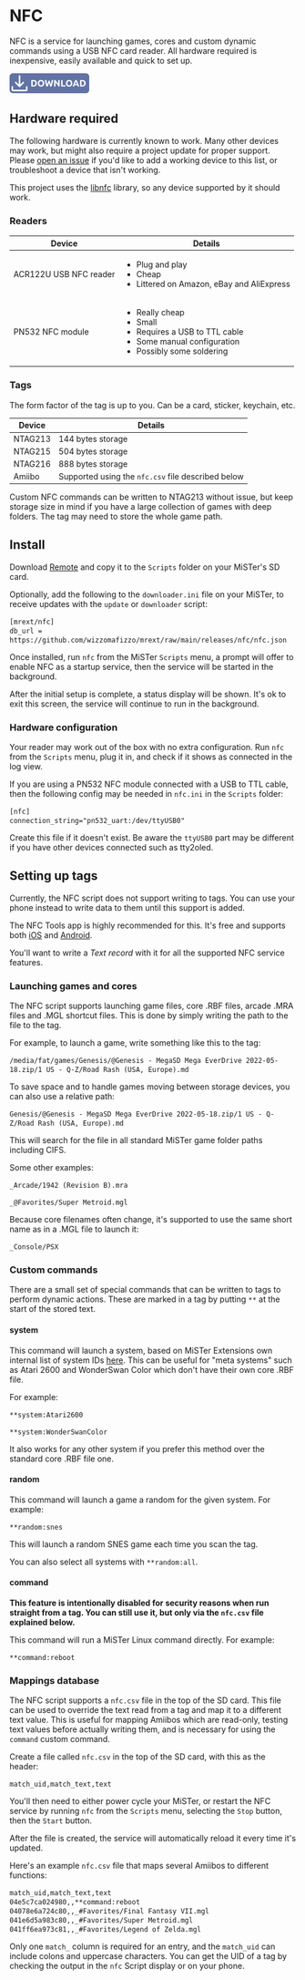 # NFC

NFC is a service for launching games, cores and custom dynamic commands using a USB NFC card reader. 
All hardware required is inexpensive, easily available and quick to set up.

<a href="https://github.com/wizzomafizzo/mrext/releases/latest/download/nfc.sh"><img src="images/download.svg" alt="Download Remote" title="Download Remote" width="140"></a>

## Hardware required

The following hardware is currently known to work. Many other devices may work, but might also require a project 
update for proper support. Please [open an issue](https://github.com/wizzomafizzo/mrext/issues/new) if you'd like to
add a working device to this list, or troubleshoot a device that isn't working.

This project uses the [libnfc](https://nfc-tools.github.io/projects/libnfc/) library, so any device supported by it 
should work.

### Readers

| Device                 | Details                                                                                                                                            |
|------------------------|----------------------------------------------------------------------------------------------------------------------------------------------------|
| ACR122U USB NFC reader | <ul><li>Plug and play</li><li>Cheap</li><li>Littered on Amazon, eBay and AliExpress</li></ul>                                                      |
| PN532 NFC module       | <ul><li>Really cheap</li><li>Small</li><li>Requires a USB to TTL cable</li><li>Some manual configuration</li><li>Possibly some soldering</li></ul> |

### Tags

The form factor of the tag is up to you. Can be a card, sticker, keychain, etc.

| Device                 | Details                                            |
|------------------------|----------------------------------------------------|
| NTAG213                | 144 bytes storage                                  |
| NTAG215                | 504 bytes storage                                  |
| NTAG216                | 888 bytes storage                                  |
| Amiibo                 | Supported using the `nfc.csv` file described below |

Custom NFC commands can be written to NTAG213 without issue, but keep storage size in mind if you have a large
collection of games with deep folders. The tag may need to store the whole game path.

## Install

Download [Remote](https://github.com/wizzomafizzo/mrext/releases/latest/download/nfc.sh) and copy it to the `Scripts`
folder on your MiSTer's SD card.

Optionally, add the following to the `downloader.ini` file on your MiSTer, to receive updates with the `update` or
`downloader` script:
```
[mrext/nfc]
db_url = https://github.com/wizzomafizzo/mrext/raw/main/releases/nfc/nfc.json
```

Once installed, run `nfc` from the MiSTer `Scripts` menu, a prompt will offer to enable NFC as a startup service, then
the service will be started in the background.

After the initial setup is complete, a status display will be shown. It's ok to exit this screen, the service will
continue to run in the background.

### Hardware configuration

Your reader may work out of the box with no extra configuration. Run `nfc` from the `Scripts` menu, plug it in, and
check if it shows as connected in the log view.

If you are using a PN532 NFC module connected with a USB to TTL cable, then the following config may be needed 
in `nfc.ini` in the `Scripts` folder:

```
[nfc]
connection_string="pn532_uart:/dev/ttyUSB0"
```

Create this file if it doesn't exist. Be aware the `ttyUSB0` part may be different if you have other devices connected
such as tty2oled.

## Setting up tags

Currently, the NFC script does not support writing to tags. You can use your phone instead to write data to them until
this support is added.

The NFC Tools app is highly recommended for this. It's free and supports both
[iOS](https://apps.apple.com/us/app/nfc-tools/id1252962749) and 
[Android](https://play.google.com/store/apps/details?id=com.wakdev.wdnfc&hl=en&gl=US).

You'll want to write a *Text record* with it for all the supported NFC service features.

### Launching games and cores

The NFC script supports launching game files, core .RBF files, arcade .MRA files and .MGL shortcut files. This is
done by simply writing the path to the file to the tag.

For example, to launch a game, write something like this to the tag:
```
/media/fat/games/Genesis/@Genesis - MegaSD Mega EverDrive 2022-05-18.zip/1 US - Q-Z/Road Rash (USA, Europe).md
```

To save space and to handle games moving between storage devices, you can also use a relative path:
```
Genesis/@Genesis - MegaSD Mega EverDrive 2022-05-18.zip/1 US - Q-Z/Road Rash (USA, Europe).md
```

This will search for the file in all standard MiSTer game folder paths including CIFS.

Some other examples:
```
_Arcade/1942 (Revision B).mra
```
```
_@Favorites/Super Metroid.mgl
```

Because core filenames often change, it's supported to use the same short name as in a .MGL file to launch it:
```
_Console/PSX
```

### Custom commands

There are a small set of special commands that can be written to tags to perform dynamic actions. These are marked in
a tag by putting `**` at the start of the stored text.

#### system

This command will launch a system, based on MiSTer Extensions own internal list of system IDs
[here](https://github.com/wizzomafizzo/mrext/blob/main/docs/systems.md). This can be useful for "meta systems" such as
Atari 2600 and WonderSwan Color which don't have their own core .RBF file.

For example:
```
**system:Atari2600
```
```
**system:WonderSwanColor
```

It also works for any other system if you prefer this method over the standard core .RBF file one.

#### random

This command will launch a game a random for the given system. For example:
```
**random:snes
```
This will launch a random SNES game each time you scan the tag.

You can also select all systems with `**random:all`.

#### command

**This feature is intentionally disabled for security reasons when run straight from a tag. You can still use it,
but only via the `nfc.csv` file explained below.**

This command will run a MiSTer Linux command directly. For example:
```
**command:reboot
```

### Mappings database

The NFC script supports a `nfc.csv` file in the top of the SD card. This file can be used to override the text read
from a tag and map it to a different text value. This is useful for mapping Amiibos which are read-only, testing text
values before actually writing them, and is necessary for using the `command` custom command.

Create a file called `nfc.csv` in the top of the SD card, with this as the header:
```csv
match_uid,match_text,text
```

You'll then need to either power cycle your MiSTer, or restart the NFC service by running `nfc` from the `Scripts`
menu, selecting the `Stop` button, then the `Start` button.

After the file is created, the service will automatically reload it every time it's updated.

Here's an example `nfc.csv` file that maps several Amiibos to different functions:
```csv
match_uid,match_text,text
04e5c7ca024980,,**command:reboot
04078e6a724c80,,_#Favorites/Final Fantasy VII.mgl
041e6d5a983c80,,_#Favorites/Super Metroid.mgl
041ff6ea973c81,,_#Favorites/Legend of Zelda.mgl
```

Only one `match_` column is required for an entry, and the `match_uid` can include colons and uppercase characters.
You can get the UID of a tag by checking the output in the `nfc` Script display or on your phone.
